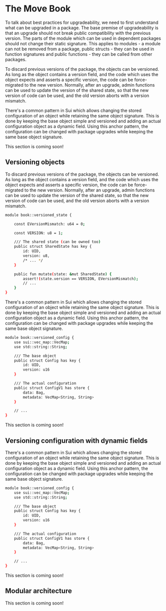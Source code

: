 # The Move Book

To talk about best practices for upgradeability, we need to first understand what can be upgraded in
a package. The base premise of upgradeability is that an upgrade should not break public
compatibility with the previous version. The parts of the module which can be used in dependent
packages should not change their static signature. This applies to modules - a module can not be
removed from a package, public structs - they can be used in function signatures and public
functions - they can be called from other packages.

To discard previous versions of the package, the objects can be versioned. As long as the object
contains a version field, and the code which uses the object expects and asserts a specific version,
the code can be force-migrated to the new version. Normally, after an upgrade, admin functions can
be used to update the version of the shared state, so that the new version of code can be used, and
the old version aborts with a version mismatch.

There's a common pattern in Sui which allows changing the stored configuration of an object while
retaining the same object signature. This is done by keeping the base object simple and versioned
and adding an actual configuration object as a dynamic field. Using this  anchor  pattern, the
configuration can be changed with package upgrades while keeping the same base object signature.

This section is coming soon!

## Versioning objects

To discard previous versions of the package, the objects can be versioned. As long as the object
contains a version field, and the code which uses the object expects and asserts a specific version,
the code can be force-migrated to the new version. Normally, after an upgrade, admin functions can
be used to update the version of the shared state, so that the new version of code can be used, and
the old version aborts with a version mismatch.

```bash
module book::versioned_state {

    const EVersionMismatch: u64 = 0;

    const VERSION: u8 = 1;

    /// The shared state (can be owned too)
    public struct SharedState has key {
        id: UID,
        version: u8,
        /* ... */
    }

    public fun mutate(state: &mut SharedState) {
        assert!(state.version == VERSION, EVersionMismatch);
        // ...
    }
}
```

There's a common pattern in Sui which allows changing the stored configuration of an object while
retaining the same object signature. This is done by keeping the base object simple and versioned
and adding an actual configuration object as a dynamic field. Using this  anchor  pattern, the
configuration can be changed with package upgrades while keeping the same base object signature.

```bash
module book::versioned_config {
    use sui::vec_map::VecMap;
    use std::string::String;

    /// The base object
    public struct Config has key {
        id: UID,
        version: u16
    }

    /// The actual configuration
    public struct ConfigV1 has store {
        data: Bag,
        metadata: VecMap<String, String>
    }

    // ...
}
```

This section is coming soon!

## Versioning configuration with dynamic fields

There's a common pattern in Sui which allows changing the stored configuration of an object while
retaining the same object signature. This is done by keeping the base object simple and versioned
and adding an actual configuration object as a dynamic field. Using this  anchor  pattern, the
configuration can be changed with package upgrades while keeping the same base object signature.

```bash
module book::versioned_config {
    use sui::vec_map::VecMap;
    use std::string::String;

    /// The base object
    public struct Config has key {
        id: UID,
        version: u16
    }

    /// The actual configuration
    public struct ConfigV1 has store {
        data: Bag,
        metadata: VecMap<String, String>
    }

    // ...
}
```

This section is coming soon!

## Modular architecture

This section is coming soon!